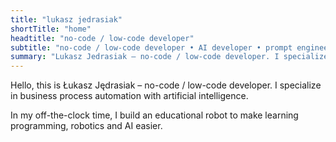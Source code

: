 ```yaml
---
title: "lukasz jedrasiak"
shortTitle: "home"
headtitle: "no-code / low-code developer"
subtitle: "no-code / low-code developer • AI developer • prompt engineer"
summary: "Lukasz Jedrasiak – no-code / low-code developer. I specialize in business process automation with artificial intelligence (AI)."
---
```


Hello, this is Łukasz Jędrasiak – no-code / low-code developer. I specialize in business process automation with artificial intelligence.

In my off-the-clock time, I build an educational robot to make learning programming, robotics and AI easier.
